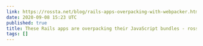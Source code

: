 ```yaml
---
link: https://rossta.net/blog/rails-apps-overpacking-with-webpacker.html
date: 2020-09-08 15:23 UTC
published: true
title: These Rails apps are overpacking their JavaScript bundles - rossta.net
tags: []
---
```



